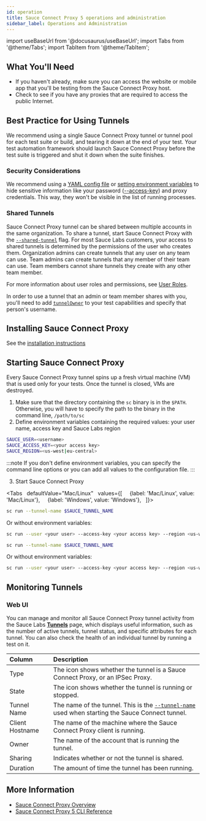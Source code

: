 ```yaml
---
id: operation
title: Sauce Connect Proxy 5 operations and administration
sidebar_label: Operations and Administration
---
```


import useBaseUrl from '@docusaurus/useBaseUrl';
import Tabs from '@theme/Tabs';
import TabItem from '@theme/TabItem';

## What You'll Need

- If you haven't already, make sure you can access the website or mobile app that you'll be testing from the Sauce Connect Proxy host.
- Check to see if you have any proxies that are required to access the public Internet.

## Best Practice for Using Tunnels

We recommend using a single Sauce Connect Proxy tunnel or tunnel pool for each test suite or build, and tearing it down at the end of your test. Your test automation framework should launch Sauce Connect Proxy before the test suite is triggered and shut it down when the suite finishes.

### Security Considerations

We recommend using a [YAML config file](/secure-connections/sauce-connect/setup-configuration/yaml-config/) or [setting environment variables](/secure-connections/sauce-connect/setup-configuration/environment-variables/) to hide sensitive information like your password ([--access-key](/dev/cli/sauce-connect-5/run/#--access-key)) and proxy credentials. This way, they won't be visible in the list of running processes.

### Shared Tunnels

Sauce Connect Proxy tunnel can be shared between multiple accounts in the same organization. To share a tunnel, start Sauce Connect Proxy with the [`--shared-tunnel`](/dev/cli/sauce-connect-proxy/#--shared-tunnel) flag.
For most Sauce Labs customers, your access to shared tunnels is determined by the permissions of the user who creates them.
Organization admins can create tunnels that any user on any team can use.
Team admins can create tunnels that any member of their team can use. Team members cannot share tunnels they create with any other team member.

For more information about user roles and permissions, see [User Roles](/basics/acct-team-mgmt/managing-user-info).

In order to use a tunnel that an admin or team member shares with you, you'll need to add [`tunnelOwner`](https://docs.saucelabs.com/dev/test-configuration-options/#tunnelowner) to your test capabilities and specify that person's username.

## Installing Sauce Connect Proxy

See the [installation instructions](/secure-connections/sauce-connect-5/installation/)

## Starting Sauce Connect Proxy

Every Sauce Connect Proxy tunnel spins up a fresh virtual machine (VM) that is used only for your tests. Once the tunnel is closed, VMs are destroyed.

1. Make sure that the directory containing the `sc` binary is in the `$PATH`. Otherwise, you will have to specify the path to the binary in the command line, `/path/to/sc`
2. Define environment variables containing the required values: your user name, access key and Sauce Labs region

```bash
SAUCE_USER=<username>
SAUCE_ACCESS_KEY=<your access key>
SAUCE_REGION=<us-west|eu-central>
```

:::note
If you don't define environment variables, you can specify the command line options or you can add all values to the configuration file.
:::

3. Start Sauce Connect Proxy

<Tabs
  defaultValue="Mac/Linux"
  values={[
    {label: 'Mac/Linux', value: 'Mac/Linux'},
    {label: 'Windows', value: 'Windows'},
  ]}>

  <TabItem value="Mac/Linux">

```bash
sc run --tunnel-name $SAUCE_TUNNEL_NAME
```

Or without environment variables:

```bash
sc run --user <your user> --access-key <your access key> --region <us-west|eu-central> --tunnel-name $SAUCE_TUNNEL_NAME
```

  </TabItem>
  <TabItem value="Windows">

```bash
sc run --tunnel-name $SAUCE_TUNNEL_NAME
```

Or without environment variables:

```bash
sc run --user <your user> --access-key <your access key> --region <us-west|eu-central> --tunnel-name $SAUCE_TUNNEL_NAME
```

  </TabItem>
  </Tabs>

## Monitoring Tunnels

### Web UI

You can manage and monitor all Sauce Connect Proxy tunnel activity from the Sauce Labs [**Tunnels**](https://app.saucelabs.com/tunnels) page, which displays useful information, such as the number of active tunnels, tunnel status, and specific attributes for each tunnel. You can also check the health of an individual tunnel by running a test on it.

| Column          | Description                                                                                                                                           |
| :-------------- | :---------------------------------------------------------------------------------------------------------------------------------------------------- |
| Type            | The icon shows whether the tunnel is a Sauce Connect Proxy, or an IPSec Proxy.                                                            |
| State           | The icon shows whether the tunnel is running or stopped.                                                                                              |
| Tunnel Name     | The name of the tunnel. This is the [`--tunnel-name`](/dev/cli/sauce-connect-5/run/#--tunnel-name) used when starting the Sauce Connect tunnel. |
| Client Hostname | The name of the machine where the Sauce Connect Proxy client is running.                                                                              |
| Owner           | The name of the account that is running the tunnel.                                                                                                   |
| Sharing         | Indicates whether or not the tunnel is shared.                                                                                                        |
| Duration        | The amount of time the tunnel has been running.                                                                                                       |

## More Information

- [Sauce Connect Proxy Overview](/secure-connections/sauce-connect/)
- [Sauce Connect Proxy 5 CLI Reference](/dev/cli/sauce-connect-5/run/)

